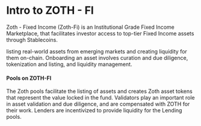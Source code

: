 # Intro to ZOTH - FI

Zoth - Fixed Income (Zoth-Fi) is an Institutional Grade Fixed Income Marketplace, that facilitates investor access to top-tier Fixed Income assets through Stablecoins.&#x20;

listing real-world assets from emerging markets and creating liquidity for them on-chain. Onboarding an asset involves curation and due diligence, tokenization and listing, and liquidity management.&#x20;

#### Pools on ZOTH-FI

The Zoth pools facilitate the listing of assets and creates Zoth asset tokens that represent the value locked in the fund. Validators play an important role in asset validation and due diligence, and are compensated with ZOTH for their work. Lenders are incentivized to provide liquidity for the Lending pools.
